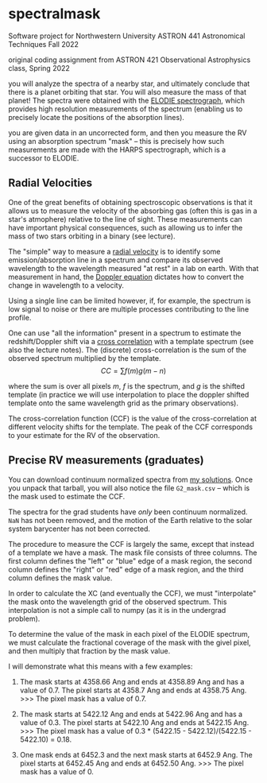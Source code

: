 # spectralmask

Software project for Northwestern University ASTRON 441 Astronomical Techniques Fall 2022

original coding assignment from ASTRON 421 Observational Astrophysics class, Spring 2022

you will analyze the spectra of a nearby star, and ultimately conclude that there is a planet orbiting that star. You will also measure the mass of that planet! The spectra were obtained with the [ELODIE spectrograph](https://en.wikipedia.org/wiki/ELODIE_spectrograph), which provides high resolution measurements of the spectrum (enabling us to precisely locate the positions of the absorption lines).

you are given data in an uncorrected form, and then you measure the RV using an absorption spectrum "mask" – this is precisely how such measurements are made with the HARPS spectrograph, which is a successor to ELODIE.


## Radial Velocities

One of the great benefits of obtaining spectroscopic observations is that it allows us to measure the velocity of the absorbing gas (often this is gas in a star's atmophere) relative to the line of sight. These measurements can have important physical consequences, such as allowing us to infer the mass of two stars orbiting in a binary (see lecture). 

The "simple" way to measure a [radial velocity](https://en.wikipedia.org/wiki/Radial_velocity) is to identify some emission/absorption line in a spectrum and compare its observed wavelength to the wavelength measured "at rest" in a lab on earth. With that measurement in hand, the [Doppler equation](https://en.wikipedia.org/wiki/Doppler_effect) dictates how to convert the change in wavelength to a velocity.

Using a single line can be limited however, if, for example, the spectrum is low signal to noise or there are multiple processes contributing to the line profile. 

One can use "all the information" present in a spectrum to estimate the redshift/Doppler shift via a [cross correlation](https://en.wikipedia.org/wiki/Cross-correlation) with a template spectrum (see also the lecture notes). The (discrete) cross-correlation is the sum of the observed spectrum multiplied by the template. 
$$CC = \sum f(m) g(m - n)$$

where the sum is over all pixels $m$, $f$ is the spectrum, and $g$ is the shifted template (in practice we will use interpolation to place the doppler shifted template onto the same wavelength grid as the primary observations).

The cross-correlation function (CCF) is the value of the cross-correlation at different velocity shifts for the template. The peak of the CCF corresponds to your estimate for the RV of the observation.

## Precise RV measurements (graduates)

You can download continuum normalized spectra from [my solutions](https://nuwildcat-my.sharepoint.com/:u:/g/personal/aam3503_ads_northwestern_edu/EcRLxrxJVhlHm0zvwwTHxnoB67g9ZBY3VVAWQsn_RtNbBA?e=dArEOo). Once you unpack that tarball, you will also notice the file `G2_mask.csv` – which is the mask used to estimate the CCF.

The spectra for the grad students have *only* been continuum normalized. `NaN` has not been removed, and the motion of the Earth relative to the solar system barycenter has not been corrected. 

The procedure to measure the CCF is largely the same, except that instead of a template we have a mask. The mask file consists of three columns. The first column defines the "left" or "blue" edge of a mask region, the second column defines the "right" or "red" edge of a mask region, and the third column defines the mask value. 

In order to calculate the XC (and eventually the CCF), we must "interpolate" the mask onto the wavelength grid of the observed spectrum. This interpolation is not a simple call to numpy (as it is in the undergrad problem). 

To determine the value of the mask in each pixel of the ELODIE spectrum, we must calculate the fractional coverage of the mask with the givel pixel, and then multiply that fraction by the mask value. 

I will demonstrate what this means with a few examples: 

1. The mask starts at 4358.66 Ang and ends at 4358.89 Ang and has a value of 0.7. The pixel starts at 4358.7 Ang and ends at 4358.75 Ang. >>> The pixel mask has a value of 0.7. 

2. The mask starts at 5422.12 Ang and ends at 5422.96 Ang and has a value of 0.3. The pixel starts at 5422.10 Ang and ends at 5422.15 Ang. >>> The pixel mask has a value of 0.3 * (5422.15 - 5422.12)/(5422.15 - 5422.10) = 0.18.

3. One mask ends at 6452.3 and the next mask starts at 6452.9 Ang. The pixel starts at 6452.45 Ang and ends at 6452.50 Ang. >>> The pixel mask has a value of 0. 